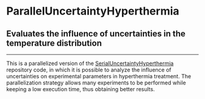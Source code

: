# ParallelUncertaintyHyperthermia
## Evaluates the influence of uncertainties in the temperature distribution 
<hr />
<p>This is a parallelized version of the <a href='https://github.com/antonioMarchese/SerialUncertaintyHipertermia' >SerialUncertaintyHyperthermia</a> repository code, in which it is possible to analyze the influence of uncertainties on experimental parameters in hyperthermia treatment. The parallelization strategy allows many experiments to be performed while keeping a low execution time, thus obtaining better results.</p>
